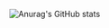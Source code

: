 ![Anurag's GitHub stats](https://github-readme-stats.vercel.app/api?username=miguelro501&show_icons=true&theme=transparent)

